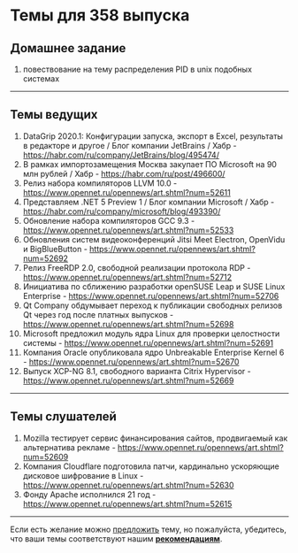 # Темы для 358 выпуска

## Домашнее задание

1. повествование на тему распределения PID в unix подобных системах

---

## Темы ведущих

1. DataGrip 2020.1: Конфигурации запуска, экспорт в Excel, результаты в редакторе и другое / Блог компании JetBrains / Хабр - https://habr.com/ru/company/JetBrains/blog/495474/
1. В рамках импортозамещения Москва закупает ПО Microsoft на 90 млн рублей / Хабр - https://habr.com/ru/post/496600/
1. Релиз набора компиляторов LLVM 10.0 - https://www.opennet.ru/opennews/art.shtml?num=52611
1. Представляем .NET 5 Preview 1 / Блог компании Microsoft / Хабр - https://habr.com/ru/company/microsoft/blog/493390/
1. Обновление набора компиляторов GCC 9.3 - https://www.opennet.ru/opennews/art.shtml?num=52533
1. Обновления систем видеоконференций Jitsi Meet Electron, OpenVidu и BigBlueButton - https://www.opennet.ru/opennews/art.shtml?num=52692
1. Релиз FreeRDP 2.0, свободной реализации протокола RDP - https://www.opennet.ru/opennews/art.shtml?num=52712
1. Инициатива по сближению разработки openSUSE Leap и SUSE Linux Enterprise - https://www.opennet.ru/opennews/art.shtml?num=52706
1. Qt Company обдумывает переход к публикации свободных релизов Qt через год после платных выпусков - https://www.opennet.ru/opennews/art.shtml?num=52698
1. Microsoft предложил модуль ядра Linux для проверки целостности системы - https://www.opennet.ru/opennews/art.shtml?num=52691
1. Компания Oracle опубликовала ядро Unbreakable Enterprise Kernel 6 - https://www.opennet.ru/opennews/art.shtml?num=52670
1. Выпуск XCP-NG 8.1, свободного варианта Citrix Hypervisor - https://www.opennet.ru/opennews/art.shtml?num=52669

---

## Темы слушателей

1. Mozilla тестирует сервис финансирования сайтов, продвигаемый как альтернатива рекламе - https://www.opennet.ru/opennews/art.shtml?num=52609
1. Компания Cloudflare подготовила патчи, кардинально ускоряющие дисковое шифрование в Linux - https://www.opennet.ru/opennews/art.shtml?num=52630
1. Фонду Apache исполнился 21 год - https://www.opennet.ru/opennews/art.shtml?num=52615

---

Если есть желание можно [предложить](themes_from_listeners.md) тему, но пожалуйста, убедитесь, что ваши темы соответствуют нашим **[рекомендациям](Recommendations_for_the_proposed_topics.md)**.
